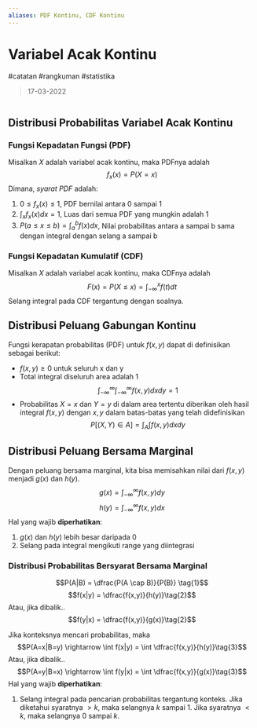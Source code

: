 ```yaml
---
aliases: PDF Kontinu, CDF Kontinu
---
```

# Variabel Acak Kontinu
#catatan #rangkuman #statistika 
> 17-03-2022
```toc
```
## Distribusi Probabilitas Variabel Acak Kontinu
### Fungsi Kepadatan Fungsi (PDF)
Misalkan $X$ adalah variabel acak kontinu, maka PDFnya adalah
$$f_{x}(x) = P(X=x)$$
Dimana, *syarat PDF* adalah:
1. $0 \leq f_{x}(x) \leq 1$, PDF bernilai antara 0 sampai 1
2. $\int_{x} f_{x}(x) dx = 1$, Luas dari semua PDF yang mungkin adalah 1
3. $P(a \leq x \leq b) = \int_{a}^{b}f(x)dx$, Nilai probabilitas antara a sampai b sama dengan integral dengan selang a sampai b

### Fungsi Kepadatan Kumulatif (CDF)
Misalkan $X$ adalah variabel acak kontinu, maka CDFnya adalah
$$F(x) = P(X \leq x) = \int_{- \infty}^{x}f(t) dt$$
Selang integral pada CDF tergantung dengan soalnya.

## Distribusi Peluang Gabungan Kontinu
Fungsi kerapatan probabilitas (PDF) untuk $f(x,y)$ dapat di definisikan sebagai berikut:
- $f(x,y) \geq 0$ untuk seluruh x dan y
- Total integral diseluruh area adalah 1
$$\int_{- \infty}^{\infty} \int_{- \infty}^{\infty} f(x,y) dx dy = 1$$
- Probabilitas $X=x$ dan $Y=y$ di dalam area tertentu diberikan oleh hasil integral $f(x,y)$ dengan $x, y$ dalam batas-batas yang telah didefinisikan
$$P[(X,Y) \in A] = \int_{A} \int f(x,y) dxdy$$
## Distribusi Peluang Bersama Marginal
Dengan peluang bersama marginal, kita bisa memisahkan nilai dari $f(x,y)$ menjadi $g(x)$ dan $h(y)$.
$$g(x) = \int_{-\infty}^{\infty} f(x,y)dy \tag{1}$$
$$h(y) = \int_{-\infty}^{\infty} f(x,y)dx \tag{2}$$
Hal yang wajib **diperhatikan**:
1. $g(x)$ dan $h(y)$ lebih besar daripada $0$
2. Selang pada integral mengikuti range yang diintegrasi

### Distribusi Probabilitas Bersyarat Bersama Marginal
$$P(A|B) = \dfrac{P(A \cap B)}{P(B)} \tag{1}$$
$$f(x|y) = \dfrac{f(x,y)}{h(y)}\tag{2}$$
Atau, jika dibalik..
$$f(y|x) = \dfrac{f(x,y)}{g(x)}\tag{2}$$

Jika konteksnya mencari probabilitas, maka
$$P(A=x|B=y) \rightarrow \int f(x|y) = \int \dfrac{f(x,y)}{h(y)}\tag{3}$$
Atau, jika dibalik..
$$P(A=y|B=x) \rightarrow \int f(y|x) = \int \dfrac{f(x,y)}{g(x)}\tag{3}$$
Hal yang wajib **diperhatikan**:
1. Selang integral pada pencarian probabilitas tergantung konteks. Jika diketahui syaratnya $> k$, maka selangnya $k$ sampai $1$. Jika syaratnya $< k$, maka selangnya $0$ sampai $k$.